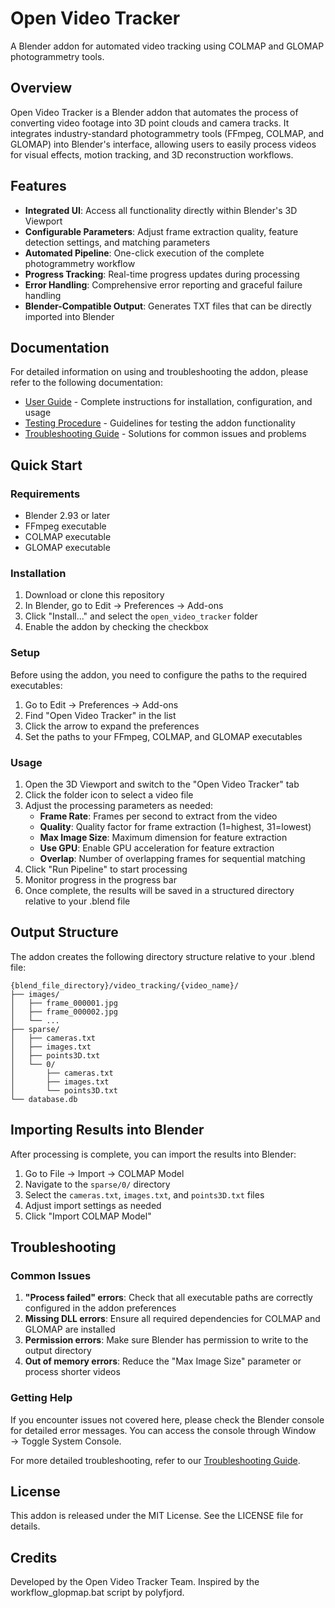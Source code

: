 # Open Video Tracker

A Blender addon for automated video tracking using COLMAP and GLOMAP photogrammetry tools.

## Overview

Open Video Tracker is a Blender addon that automates the process of converting video footage into 3D point clouds and camera tracks. It integrates industry-standard photogrammetry tools (FFmpeg, COLMAP, and GLOMAP) into Blender's interface, allowing users to easily process videos for visual effects, motion tracking, and 3D reconstruction workflows.

## Features

- **Integrated UI**: Access all functionality directly within Blender's 3D Viewport
- **Configurable Parameters**: Adjust frame extraction quality, feature detection settings, and matching parameters
- **Automated Pipeline**: One-click execution of the complete photogrammetry workflow
- **Progress Tracking**: Real-time progress updates during processing
- **Error Handling**: Comprehensive error reporting and graceful failure handling
- **Blender-Compatible Output**: Generates TXT files that can be directly imported into Blender

## Documentation

For detailed information on using and troubleshooting the addon, please refer to the following documentation:

- [User Guide](USER_GUIDE.md) - Complete instructions for installation, configuration, and usage
- [Testing Procedure](TESTING_PROCEDURE.md) - Guidelines for testing the addon functionality
- [Troubleshooting Guide](TROUBLESHOOTING.md) - Solutions for common issues and problems

## Quick Start

### Requirements

- Blender 2.93 or later
- FFmpeg executable
- COLMAP executable
- GLOMAP executable

### Installation

1. Download or clone this repository
2. In Blender, go to Edit → Preferences → Add-ons
3. Click "Install..." and select the `open_video_tracker` folder
4. Enable the addon by checking the checkbox

### Setup

Before using the addon, you need to configure the paths to the required executables:

1. Go to Edit → Preferences → Add-ons
2. Find "Open Video Tracker" in the list
3. Click the arrow to expand the preferences
4. Set the paths to your FFmpeg, COLMAP, and GLOMAP executables

### Usage

1. Open the 3D Viewport and switch to the "Open Video Tracker" tab
2. Click the folder icon to select a video file
3. Adjust the processing parameters as needed:
   - **Frame Rate**: Frames per second to extract from the video
   - **Quality**: Quality factor for frame extraction (1=highest, 31=lowest)
   - **Max Image Size**: Maximum dimension for feature extraction
   - **Use GPU**: Enable GPU acceleration for feature extraction
   - **Overlap**: Number of overlapping frames for sequential matching
4. Click "Run Pipeline" to start processing
5. Monitor progress in the progress bar
6. Once complete, the results will be saved in a structured directory relative to your .blend file

## Output Structure

The addon creates the following directory structure relative to your .blend file:

```
{blend_file_directory}/video_tracking/{video_name}/
├── images/
│   ├── frame_000001.jpg
│   ├── frame_000002.jpg
│   └── ...
├── sparse/
│   ├── cameras.txt
│   ├── images.txt
│   ├── points3D.txt
│   └── 0/
│       ├── cameras.txt
│       ├── images.txt
│       └── points3D.txt
└── database.db
```

## Importing Results into Blender

After processing is complete, you can import the results into Blender:

1. Go to File → Import → COLMAP Model
2. Navigate to the `sparse/0/` directory
3. Select the `cameras.txt`, `images.txt`, and `points3D.txt` files
4. Adjust import settings as needed
5. Click "Import COLMAP Model"

## Troubleshooting

### Common Issues

1. **"Process failed" errors**: Check that all executable paths are correctly configured in the addon preferences
2. **Missing DLL errors**: Ensure all required dependencies for COLMAP and GLOMAP are installed
3. **Permission errors**: Make sure Blender has permission to write to the output directory
4. **Out of memory errors**: Reduce the "Max Image Size" parameter or process shorter videos

### Getting Help

If you encounter issues not covered here, please check the Blender console for detailed error messages. You can access the console through Window → Toggle System Console.

For more detailed troubleshooting, refer to our [Troubleshooting Guide](TROUBLESHOOTING.md).

## License

This addon is released under the MIT License. See the LICENSE file for details.

## Credits

Developed by the Open Video Tracker Team.
Inspired by the workflow_glopmap.bat script by polyfjord.